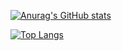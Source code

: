 
[![Anurag's GitHub stats](https://github-readme-stats-opal-six-63.vercel.app/api?username=Pendulum-nft&count_private=true)](https://github.com/Pendulum-nft/github-readme-stats)

[![Top Langs](https://github-readme-stats-opal-six-63.vercel.app/api/top-langs/?username=Pendulum-nft&count_private=true)](https://github.com/Pendulum-nft/github-readme-stats)
